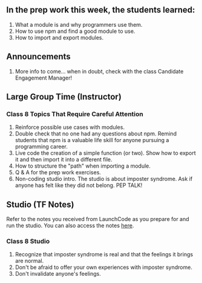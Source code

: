 ## In the prep work this week, the students learned:
1. What a module is and why programmers use them.
1. How to use npm and find a good module to use.
1. How to import and export modules.

## Announcements
1. More info to come... when in doubt, check with the class Candidate Engagement Manager!

## Large Group Time (Instructor)

### Class 8 Topics That Require Careful Attention
1. Reinforce possible use cases with modules.
1. Double check that no one had any questions about npm. Remind students that npm is a valuable life skill for anyone pursuing a programming career.
1. Live code the creation of a simple function (or two). Show how to export it and then import it into a different file.
1. How to structure the "path" when importing a module.
1. Q & A for the prep work exercises.
1. Non-coding studio intro. The studio is about imposter syndrome. Ask if anyone has felt like they did not belong. PEP TALK!

## Studio (TF Notes)

Refer to the notes you received from LaunchCode as you prepare for and run the studio. You can also access the notes [here](https://github.com/LaunchCodeEducation/intro-to-professional-web-dev-wiki/blob/master/wiki-materials/Combating-Imposter-Syndrome-TA-Notes.pdf).

### Class 8 Studio
1. Recognize that imposter syndrome is real and that the feelings it brings are normal.
1. Don't be afraid to offer your own experiences with imposter syndrome.
1. Don't invalidate anyone's feelings.